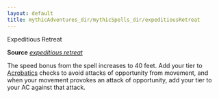 ```yaml
---
layout: default
title: mythicAdventures_dir/mythicSpells_dir/expeditiousRetreat
---
```

Expeditious Retreat

**Source** [_expeditious retreat_](../../spells_dir/expeditiousRetreat#_expeditious-retreat)

The speed bonus from the spell increases to 40 feet. Add your tier to [Acrobatics](../../skills_dir/acrobatics#_acrobatics) checks to avoid attacks of opportunity from movement, and when your movement provokes an attack of opportunity, add your tier to your AC against that attack.

